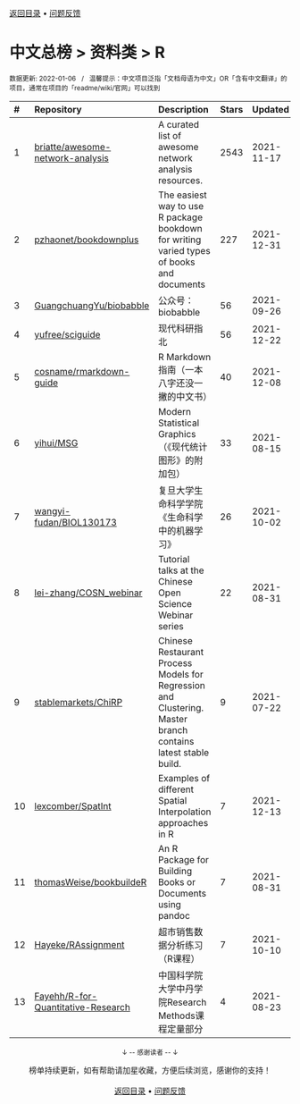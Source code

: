 <a href="https://github.com/GrowingGit/GitHub-Chinese-Top-Charts#github中文排行榜">返回目录</a> • <a href="/content/docs/feedback.md">问题反馈</a>

# 中文总榜 > 资料类 > R
<sub>数据更新: 2022-01-06&nbsp;&nbsp;&nbsp;/&nbsp;&nbsp;&nbsp;温馨提示：中文项目泛指「文档母语为中文」OR「含有中文翻译」的项目，通常在项目的「readme/wiki/官网」可以找到</sub>

|#|Repository|Description|Stars|Updated|
|:-|:-|:-|:-|:-|
|1|[briatte/awesome-network-analysis](https://github.com/briatte/awesome-network-analysis)|A curated list of awesome network analysis resources.|2543|2021-11-17|
|2|[pzhaonet/bookdownplus](https://github.com/pzhaonet/bookdownplus)|The easiest way to use R package bookdown for  writing varied types of books and documents |227|2021-12-31|
|3|[GuangchuangYu/biobabble](https://github.com/GuangchuangYu/biobabble)|公众号：biobabble|56|2021-09-26|
|4|[yufree/sciguide](https://github.com/yufree/sciguide)|现代科研指北|56|2021-12-22|
|5|[cosname/rmarkdown-guide](https://github.com/cosname/rmarkdown-guide)|R Markdown 指南（一本八字还没一撇的中文书）|40|2021-12-08|
|6|[yihui/MSG](https://github.com/yihui/MSG)|Modern Statistical Graphics （《现代统计图形》的附加包）|33|2021-08-15|
|7|[wangyi-fudan/BIOL130173](https://github.com/wangyi-fudan/BIOL130173)|复旦大学生命科学学院《生命科学中的机器学习》|26|2021-10-02|
|8|[lei-zhang/COSN_webinar](https://github.com/lei-zhang/COSN_webinar)|Tutorial talks at the Chinese Open Science Webinar series|22|2021-08-31|
|9|[stablemarkets/ChiRP](https://github.com/stablemarkets/ChiRP)|Chinese Restaurant Process Models for Regression and Clustering. Master branch contains latest stable build.|9|2021-07-22|
|10|[lexcomber/SpatInt](https://github.com/lexcomber/SpatInt)|Examples of different Spatial Interpolation approaches in R |7|2021-12-13|
|11|[thomasWeise/bookbuildeR](https://github.com/thomasWeise/bookbuildeR)|An R Package for Building Books or Documents using pandoc|7|2021-08-31|
|12|[Hayeke/RAssignment](https://github.com/Hayeke/RAssignment)|超市销售数据分析练习（R课程）|7|2021-10-10|
|13|[Fayehh/R-for-Quantitative-Research](https://github.com/Fayehh/R-for-Quantitative-Research)|中国科学院大学中丹学院Research Methods课程定量部分|4|2021-08-23|

<div align="center">
    <p><sub>↓ -- 感谢读者 -- ↓</sub></p>
    榜单持续更新，如有帮助请加星收藏，方便后续浏览，感谢你的支持！
</div>

<br/>

<div align="center"><a href="https://github.com/GrowingGit/GitHub-Chinese-Top-Charts#github中文排行榜">返回目录</a> • <a href="/content/docs/feedback.md">问题反馈</a></div>
